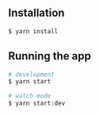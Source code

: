 ## Installation

```bash
$ yarn install
```

## Running the app

```bash
# development
$ yarn start

# watch mode
$ yarn start:dev
```
